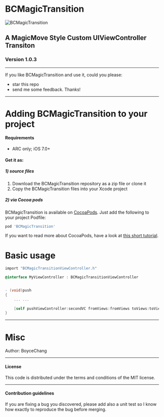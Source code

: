 BCMagicTransition
=====================

![BCMagicTransition](https://github.com/boycechang/BCMagicTransition/blob/master/MagicTransition.gif)


## A MagicMove Style Custom UIViewController Transiton

### Version 1.0.3


---
If you like BCMagicTransition and use it, could you please:

 * star this repo 
 * send me some feedback. Thanks!


------------------------------------
Adding BCMagicTransition to your project
====================================

#### Requirements

* ARC only; iOS 7.0+

#### Get it as: 
##### 1) source files

1. Download the BCMagicTransition repository as a zip file or clone it
2. Copy the BCMagicTransition files into your Xcode project

##### 2) via Cocoa pods

BCMagicTransition is available on [CocoaPods](http://cocoapods.org). Just add the following to your project Podfile:

```ruby
pod 'BCMagicTransition'
```

If you want to read more about CocoaPods, have a look at [this short tutorial](http://www.raywenderlich.com/12139/introduction-to-cocoapods).


Basic usage
====================================
```objective-c
import "BCMagicTransitionViewController.h"

@interface MyViewController : BCMagicTransitionViewController


- (void)push
{
    ... ...
    
    [self pushViewController:secondVC fromViews:fromViews toViews:toViews duration:0.3];
}

```

-------

Misc
=======

Author: BoyceChang

-------
#### License
This code is distributed under the terms and conditions of the MIT license. 

-------
#### Contribution guidelines

If you are fixing a bug you discovered, please add also a unit test so I know how exactly to reproduce the bug before merging.
